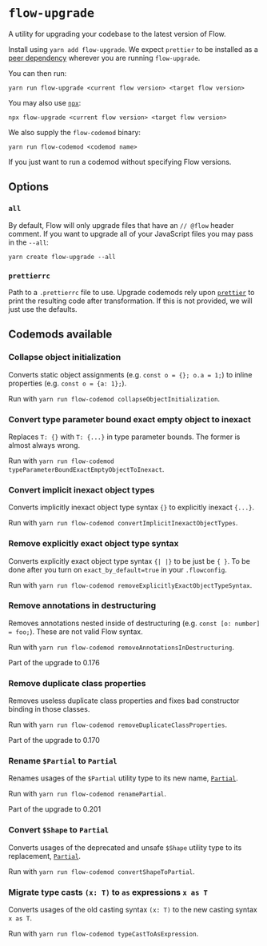 # `flow-upgrade`

A utility for upgrading your codebase to the latest version of Flow.

Install using `yarn add flow-upgrade`. We expect `prettier` to be installed as a [peer dependency](https://docs.npmjs.com/cli/v8/configuring-npm/package-json#peerdependencies) wherever you are running `flow-upgrade`.

You can then run:

```
yarn run flow-upgrade <current flow version> <target flow version>
```

You may also use [`npx`](https://www.npmjs.com/package/npx):

```
npx flow-upgrade <current flow version> <target flow version>
```

We also supply the `flow-codemod` binary:

```
yarn run flow-codemod <codemod name>
```

If you just want to run a codemod without specifying Flow versions.

## Options

### `all`

By default, Flow will only upgrade files that have an `// @flow` header comment.
If you want to upgrade all of your JavaScript files you may pass in the `--all`:

```
yarn create flow-upgrade --all
```

### `prettierrc`

Path to a `.prettierrc` file to use.
Upgrade codemods rely upon [`prettier`](https://www.npmjs.com/package/prettier) to print the resulting code after transformation.
If this is not provided, we will just use the defaults.

## Codemods available

### Collapse object initialization
Converts static object assignments (e.g. `const o = {}; o.a = 1;`) to inline properties (e.g. `const o = {a: 1};`).

Run with `yarn run flow-codemod collapseObjectInitialization`.

### Convert type parameter bound exact empty object to inexact
Replaces `T: {}` with `T: {...}` in type parameter bounds. The former is almost always wrong.

Run with `yarn run flow-codemod typeParameterBoundExactEmptyObjectToInexact`.

### Convert implicit inexact object types
Converts implicitly inexact object type syntax `{}` to explicitly inexact `{...}`.

Run with `yarn run flow-codemod convertImplicitInexactObjectTypes`.

### Remove explicitly exact object type syntax
Converts explicitly exact object type syntax `{| |}` to be just be `{ }`. To be done after you turn on `exact_by_default=true` in your `.flowconfig`.

Run with `yarn run flow-codemod removeExplicitlyExactObjectTypeSyntax`.

### Remove annotations in destructuring
Removes annotations nested inside of destructuring (e.g. `const [o: number] = foo;`). These are not valid Flow syntax.

Run with `yarn run flow-codemod removeAnnotationsInDestructuring`.

Part of the upgrade to 0.176

### Remove duplicate class properties
Removes useless duplicate class properties and fixes bad constructor binding in those classes.

Run with `yarn run flow-codemod removeDuplicateClassProperties`.

Part of the upgrade to 0.170

### Rename `$Partial` to `Partial`
Renames usages of the `$Partial` utility type to its new name, [`Partial`](https://flow.org/en/docs/types/utilities/#toc-partial).

Run with `yarn run flow-codemod renamePartial`.

Part of the upgrade to 0.201

### Convert `$Shape` to `Partial`
Converts usages of the deprecated and unsafe `$Shape` utility type to its replacement, [`Partial`](https://flow.org/en/docs/types/utilities/#toc-partial).

Run with `yarn run flow-codemod convertShapeToPartial`.

### Migrate type casts `(x: T)` to `as` expressions `x as T`
Converts usages of the old casting syntax `(x: T)` to the new casting syntax `x as T`.

Run with `yarn run flow-codemod typeCastToAsExpression`.
